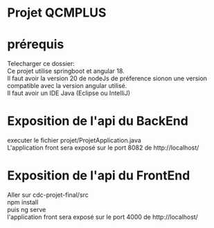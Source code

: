 # Projet QCMPLUS
# prérequis
Telecharger ce dossier:<br/>
Ce projet utilise springboot et angular 18.<br/> 
Il faut avoir la version 20 de nodeJs de préference sionon une version compatible avec la version angular utilisé.<br/>
Il faut avoir un IDE Java (Eclipse ou IntelliJ)

# Exposition de l'api du BackEnd 
executer le fichier projet/ProjetApplication.java <br/>
L'application front sera exposé sur le port 8082 de http://localhost/ <br/>


# Exposition de l'api du FrontEnd
Aller sur cdc-projet-final/src <br/>
npm install<br/>
puis ng serve <br/>
l'application front sera exposé sur le port  4000 
de http://localhost/
